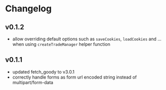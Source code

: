 
# Changelog

## v0.1.2

- allow overriding default options such as `saveCookies`, `loadCookies` and ...  when using `createTradeManager` helper function

## v0.1.1

- updated fetch_goody to v3.0.1
- correctly handle forms as form url encoded string instead of multipart/form-data
